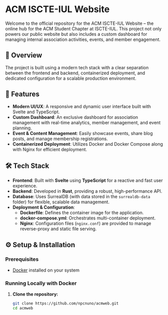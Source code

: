 # ACM ISCTE-IUL Website

Welcome to the official repository for the ACM ISCTE-IUL Website – the online hub for the ACM Student Chapter at ISCTE-IUL. This project not only powers our public website but also includes a custom dashboard for managing internal association activities, events, and member engagement.

## 🚀 Overview

The project is built using a modern tech stack with a clear separation between the frontend and backend, containerized deployment, and dedicated configuration for a scalable production environment.

## 📌 Features

- **Modern UI/UX**: A responsive and dynamic user interface built with Svelte and TypeScript.
- **Custom Dashboard**: An exclusive dashboard for association management with real-time analytics, member management, and event planning.
- **Event & Content Management**: Easily showcase events, share blog posts, and manage membership registrations.
- **Containerized Deployment**: Utilizes Docker and Docker Compose along with Nginx for efficient deployment.

## 🛠️ Tech Stack

- **Frontend**: Built with **Svelte** using **TypeScript** for a reactive and fast user experience.
- **Backend**: Developed in **Rust**, providing a robust, high-performance API.
- **Database**: Uses SurrealDB (with data stored in the `surrealdb-data` folder) for flexible, scalable data management.
- **Deployment & Configuration**:
  - **Dockerfile**: Defines the container image for the application.
  - **docker-compose.yml**: Orchestrates multi-container deployment.
  - **Nginx**: Configuration files (`nginx.conf`) are provided to manage reverse-proxy and static file serving.


## ⚙️ Setup & Installation

### Prerequisites
- [Docker](https://www.docker.com/get-started) installed on your system
### Running Locally with Docker

1. **Clone the repository:**
   ```bash
   git clone https://github.com/npcnuno/acmweb.git
   cd acmweb
